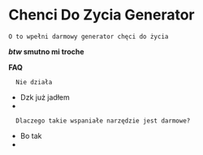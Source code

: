 # Chenci Do Zycia Generator
```
O to wpełni darmowy generator chęci do życia 
```

***btw* smutno mi troche**

**FAQ**
```
  Nie działa
```
*
  Dzk już jadłem
*
```
  Dlaczego takie wspaniałe narzędzie jest darmowe?
```
*
  Bo tak
*


